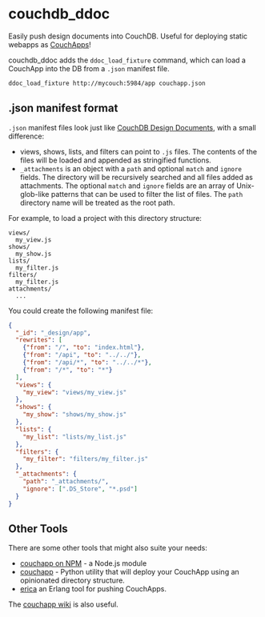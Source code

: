 # couchdb_ddoc

Easily push design documents into CouchDB. Useful for deploying static webapps as [CouchApps](http://docs.couchdb.org/en/2.0.0/couchapp/index.html)!

couchdb_ddoc adds the `ddoc_load_fixture` command, which can load a CouchApp into the DB from a `.json` manifest file.

```bash
ddoc_load_fixture http://mycouch:5984/app couchapp.json
```

## .json manifest format

`.json` manifest files look just like [CouchDB Design Documents](http://docs.couchdb.org/en/2.0.0/couchapp/ddocs.html), with a small difference:

- views, shows, lists, and filters can point to `.js` files. The contents of the files will be loaded and appended as stringified functions.
- `_attachments` is an object with a `path` and optional `match` and `ignore` fields. The directory will be recursively searched and all files added as attachments. The optional `match` and `ignore` fields are an array of Unix-glob-like patterns that can be used to filter the list of files. The `path` directory name will be treated as the root path.

For example, to load a project with this directory structure:

```
views/
  my_view.js
shows/
  my_show.js
lists/
  my_filter.js
filters/
  my_filter.js
attachments/
  ...
```

You could create the following manifest file:

```json
{
  "_id": "_design/app",
  "rewrites": [
    {"from": "/", "to": "index.html"},
    {"from": "/api", "to": "../../"},
    {"from": "/api/*", "to": "../../*"},
    {"from": "/*", "to": "*"}
  ],
  "views": {
    "my_view": "views/my_view.js"
  },
  "shows": {
    "my_show": "shows/my_show.js"
  },
  "lists": {
    "my_list": "lists/my_list.js"
  },
  "filters": {
    "my_filter": "filters/my_filter.js"
  },
  "_attachments": {
    "path": "_attachments/",
    "ignore": [".DS_Store", "*.psd"]
  }
}
```

## Other Tools

There are some other tools that might also suite your needs:

- [couchapp on NPM](https://www.npmjs.com/package/couchapp) - a Node.js module
- [couchapp](https://github.com/couchapp/couchapp) - Python utility that will deploy your CouchApp using an opinionated directory structure.
- [erica](https://github.com/benoitc/erica/) an Erlang tool for pushing CouchApps.

The [couchapp wiki](https://github.com/couchapp/couchapp/wiki) is also useful.